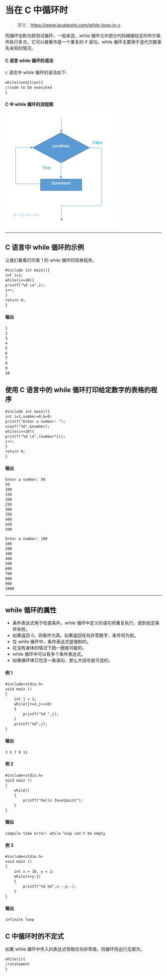 # 当在 C 中循环时

> 原文：<https://www.javatpoint.com/while-loop-in-c>

而循环也称为预测试循环。一般来说，while 循环允许部分代码根据给定的布尔条件执行多次。它可以被看作是一个重复的 if 语句。while 循环主要用于迭代次数事先未知的情况。

#### C 语言 while 循环的语法

c 语言中 while 循环的语法如下:

```
while(condition){
//code to be executed
}

```

#### C 中 while 循环的流程图

![flowchart of c while loop](img/9b819449e9d1704cc25c1b88ea329571.png)

* * *

## C 语言中 while 循环的示例

让我们看看打印表 1 的 while 循环的简单程序。

```
#include int main(){  
int i=1;    
while(i<=10){    
printf("%d \n",i);    
i++;    
}
return 0;
} 
```

#### 输出

```
1
2
3
4
5
6
7
8
9
10

```

## 使用 C 语言中的 while 循环打印给定数字的表格的程序

```
#include int main(){  
int i=1,number=0,b=9;  
printf("Enter a number: ");  
scanf("%d",&number);  
while(i<=10){  
printf("%d \n",(number*i));  
i++;  
}  
return 0;
} 
```

#### 输出

```
Enter a number: 50
50
100
150
200
250
300
350
400
450
500

```

```
Enter a number: 100
100
200
300
400
500
600
700
800
900
1000

```

* * *

## while 循环的属性

*   条件表达式用于检查条件。while 循环中定义的语句将重复执行，直到给定条件失败。
*   如果返回 0，则条件为真。如果返回任何非零数字，条件将为假。
*   在 while 循环中，条件表达式是强制的。
*   在没有身体的情况下跑一圈是可能的。
*   while 循环中可以有多个条件表达式。
*   如果循环体只包含一条语句，那么大括号是可选的。

#### 例 1

```
#include<stdio.h>
void main ()
{
	int j = 1;
	while(j+=2,j<=10)
	{
		printf("%d ",j); 
	}
	printf("%d",j);
}

```

#### 输出

```
3 5 7 9 11

```

#### 例 2

```
#include<stdio.h>
void main ()
{
	while()
	{
		printf("hello Javatpoint"); 
	}
}

```

#### 输出

```
compile time error: while loop can't be empty	

```

#### 例 3

```
#include<stdio.h>
void main ()
{
	int x = 10, y = 2;
	while(x+y-1)
	{
		printf("%d %d",x--,y--);
	}
}

```

#### 输出

```
infinite loop 

```

## C 中循环时的不定式

如果 while 循环中传入的表达式导致任何非零值，则循环将运行无限次。

```
while(1){
//statement
}

```